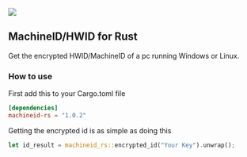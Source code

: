 <a href="https://crates.io/crates/machineid-rs"><img src="https://img.shields.io/crates/v/machineid-rs?style=for-the-badge&logo=rust&color=orange" /></a>

## MachineID/HWID for Rust

Get the encrypted HWID/MachineID of a pc running Windows or Linux.

### How to use

First add this to your Cargo.toml file

```toml
[dependencies]
machineid-rs = "1.0.2"
```

Getting the encrypted id is as simple as doing this

```rust
let id_result = machineid_rs::encrypted_id("Your Key").unwrap();
```

